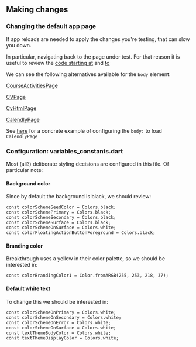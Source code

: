 ## Making changes


### **Changing the default app page**

If app reloads are needed to apply the changes you're testing, that can slow you down.

In particular, navigating back to the page under test. For that reason it is useful to review the [code starting at](https://github.com/thatdogmachine/public_breakthrough_flutter/blob/3900ba982810a87d844ec953545f329fd4190226/lib/main.dart#L194) and [to](https://github.com/thatdogmachine/public_breakthrough_flutter/blob/3900ba982810a87d844ec953545f329fd4190226/lib/main.dart#L207)

We can see the following alternatives available for the `body` element:

[CourseActivitiesPage](https://github.com/thatdogmachine/public_breakthrough_flutter/blob/3900ba982810a87d844ec953545f329fd4190226/lib/main.dart#L132)

[CVPage](https://github.com/thatdogmachine/public_breakthrough_flutter/blob/3900ba982810a87d844ec953545f329fd4190226/lib/main.dart#L138)

[CvHtmlPage](https://github.com/thatdogmachine/public_breakthrough_flutter/blob/3900ba982810a87d844ec953545f329fd4190226/lib/main.dart#L158)

[CalendlyPage](https://github.com/thatdogmachine/public_breakthrough_flutter/blob/3900ba982810a87d844ec953545f329fd4190226/lib/main.dart#L164)

See [here](https://github.com/thatdogmachine/public_breakthrough_flutter/blob/3900ba982810a87d844ec953545f329fd4190226/lib/main.dart#L196) for a concrete example of configuring the `body:` to load `CalendlyPage`



### **Configuration: variables_constants.dart**

Most (all?) deliberate styling decisions are configured in this file. Of particular note:

#### **Background color**

Since by default the background is black, we should review:

```
const colorSchemeSeedColor = Colors.black;
const colorSchemePrimary = Colors.black;
const colorSchemeSecondary = Colors.black;
const colorSchemeSurface = Colors.black;
const colorSchemeOnSurface = Colors.white;
const colorFloatingActionButtonForeground = Colors.black;
```

#### **Branding color**

Breakthrough uses a yellow in their color palette, so we should be interested in:

```
const colorBrandingColor1 = Color.fromARGB(255, 253, 218, 37);
```

#### **Default white text**

To change this we should be interested in:

```
const colorSchemeOnPrimary = Colors.white;
const colorSchemeOnSecondary = Colors.white;
const colorSchemeOnError = Colors.white;
const colorSchemeOnSurface = Colors.white;
const textThemeBodyColor = Colors.white;
const textThemeDisplayColor = Colors.white;
```
